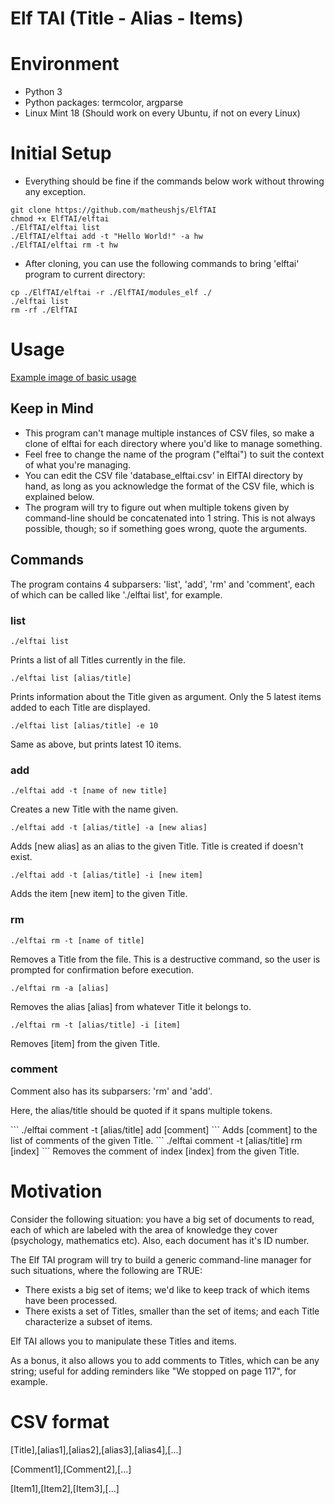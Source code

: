 # Elf TAI (Title - Alias - Items)

# Environment
<ul>
<li>Python 3</li>
<li>Python packages: termcolor, argparse</li>
<li>Linux Mint 18 (Should work on every Ubuntu, if not on every Linux)</li>
</ul>

# Initial Setup
* Everything should be fine if the commands below work without throwing any exception.
```
git clone https://github.com/matheushjs/ElfTAI
chmod +x ElfTAI/elftai
./ElfTAI/elftai list
./ElfTAI/elftai add -t "Hello World!" -a hw
./ElfTAI/elftai rm -t hw
```
* After cloning, you can use the following commands to bring 'elftai' program to current directory:
```
cp ./ElfTAI/elftai -r ./ElfTAI/modules_elf ./
./elftai list
rm -rf ./ElfTAI
```

# Usage
[Example image of basic usage](example.png)

## Keep in Mind
* This program can't manage multiple instances of CSV files, so make a clone of elftai for each directory where you'd like to manage something.
* Feel free to change the name of the program ("elftai") to suit the context of what you're managing.
* You can edit the CSV file 'database_elftai.csv' in ElfTAI directory by hand, as long as you acknowledge the format of the CSV file, which is explained below.
* The program will try to figure out when multiple tokens given by command-line should be concatenated into 1 string. This is not always possible, though; so if something goes wrong, quote the arguments.

## Commands
The program contains 4 subparsers: 'list', 'add', 'rm' and 'comment', each of which can be called like './elftai list', for example.

### list
```
./elftai list
```
Prints a list of all Titles currently in the file.
```
./elftai list [alias/title]
```
Prints information about the Title given as argument. Only the 5 latest items added to each Title are displayed.
```
./elftai list [alias/title] -e 10
```
Same as above, but prints latest 10 items.

### add
```
./elftai add -t [name of new title]
```
Creates a new Title with the name given.
```
./elftai add -t [alias/title] -a [new alias]
```
Adds [new alias] as an alias to the given Title. Title is created if doesn't exist.
```
./elftai add -t [alias/title] -i [new item]
```
Adds the item [new item] to the given Title.

### rm
```
./elftai rm -t [name of title]
```
Removes a Title from the file. This is a destructive command, so the user is prompted for confirmation before execution.
```
./elftai rm -a [alias]
```
Removes the alias [alias] from whatever Title it belongs to.
```
./elftai rm -t [alias/title] -i [item]
```
Removes [item] from the given Title.

### comment
<p>Comment also has its subparsers: 'rm' and 'add'.</p>
<p>Here, the alias/title should be quoted if it spans multiple tokens.</p>
```
./elftai comment -t [alias/title] add [comment]
```
Adds [comment] to the list of comments of the given Title.
```
./elftai comment -t [alias/title] rm [index]
```
Removes the comment of index [index] from the given Title.

# Motivation
<p>Consider the following situation: you have a big set of documents to read, each of which are labeled with the area of knowledge they cover (psychology, mathematics etc). Also, each document has it's ID number.</p>
<p>The Elf TAI program will try to build a generic command-line manager for such situations, where the following are TRUE:</p>
<ul>
<li>There exists a big set of items; we'd like to keep track of which items have been processed.</li>
<li>There exists a set of Titles, smaller than the set of items; and each Title characterize a subset of items.</li>
</ul>
<p>Elf TAI allows you to manipulate these Titles and items.</p>
<p>As a bonus, it also allows you to add comments to Titles, which can be any string; useful for adding reminders like "We stopped on page 117", for example.</p>

# CSV format
<p>[Title],[alias1],[alias2],[alias3],[alias4],[...]</p>
<p>[Comment1],[Comment2],[...]</p>
<p>[Item1],[Item2],[Item3],[...]</p>
